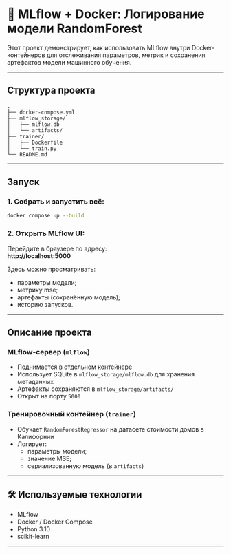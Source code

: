 # 🧪 MLflow + Docker: Логирование модели RandomForest

Этот проект демонстрирует, как использовать MLflow внутри Docker-контейнеров для отслеживания параметров, метрик и сохранения артефактов модели машинного обучения.

---

## Структура проекта

```
.
├── docker-compose.yml                  
├── mlflow_storage/                     
│   ├── mlflow.db                      
│   └── artifacts/                   
├── trainer/
│   ├── Dockerfile                  
│   └── train.py                       
└── README.md
```

---

## Запуск

### 1. Собрать и запустить всё:

```bash
docker compose up --build
```

### 2. Открыть MLflow UI:

Перейдите в браузере по адресу:  
 **http://localhost:5000**

Здесь можно просматривать:

- параметры модели;
- метрику mse;
- артефакты (сохранённую модель);
- историю запусков.

---

##  Описание проекта

### MLflow-сервер (`mlflow`)

- Поднимается в отдельном контейнере
- Использует SQLite в `mlflow_storage/mlflow.db` для хранения метаданных
- Артефакты сохраняются в `mlflow_storage/artifacts/`
- Открыт на порту `5000`

### Тренировочный контейнер (`trainer`)

- Обучает `RandomForestRegressor` на датасете стоимости домов в Калифорнии
- Логирует:
  - параметры модели;
  - значение MSE;
  - сериализованную модель (в `artifacts`)

---

## 🛠 Используемые технологии

- MLflow
- Docker / Docker Compose
- Python 3.10
- scikit-learn

---


